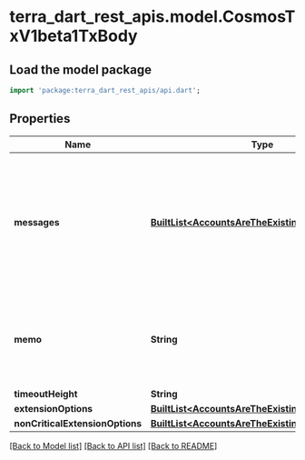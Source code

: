# terra_dart_rest_apis.model.CosmosTxV1beta1TxBody

## Load the model package
```dart
import 'package:terra_dart_rest_apis/api.dart';
```

## Properties
Name | Type | Description | Notes
------------ | ------------- | ------------- | -------------
**messages** | [**BuiltList&lt;AccountsAreTheExistingAccountsInner&gt;**](AccountsAreTheExistingAccountsInner.md) | messages is a list of messages to be executed. The required signers of those messages define the number and order of elements in AuthInfo's signer_infos and Tx's signatures. Each required signer address is added to the list only the first time it occurs. By convention, the first required signer (usually from the first message) is referred to as the primary signer and pays the fee for the whole transaction. | [optional] 
**memo** | **String** | memo is any arbitrary note/comment to be added to the transaction. WARNING: in clients, any publicly exposed text should not be called memo, but should be called `note` instead (see https://github.com/cosmos/cosmos-sdk/issues/9122). | [optional] 
**timeoutHeight** | **String** |  | [optional] 
**extensionOptions** | [**BuiltList&lt;AccountsAreTheExistingAccountsInner&gt;**](AccountsAreTheExistingAccountsInner.md) |  | [optional] 
**nonCriticalExtensionOptions** | [**BuiltList&lt;AccountsAreTheExistingAccountsInner&gt;**](AccountsAreTheExistingAccountsInner.md) |  | [optional] 

[[Back to Model list]](../README.md#documentation-for-models) [[Back to API list]](../README.md#documentation-for-api-endpoints) [[Back to README]](../README.md)


